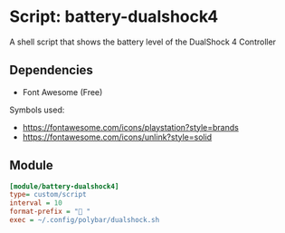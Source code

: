 # Script: battery-dualshock4

A shell script that shows the battery level of the DualShock 4 Controller

## Dependencies

- Font Awesome (Free)

Symbols used:
- https://fontawesome.com/icons/playstation?style=brands
- https://fontawesome.com/icons/unlink?style=solid

## Module

```ini
[module/battery-dualshock4]
type= custom/script
interval = 10
format-prefix = " "
exec = ~/.config/polybar/dualshock.sh

```
